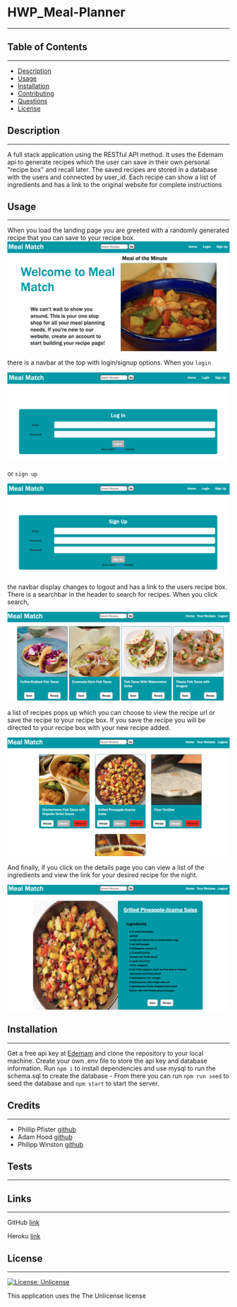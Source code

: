 # HWP_Meal-Planner

---

## Table of Contents

---

- [Description](#description)
- [Usage](#usage)
- [Installation](#installation)
- [Contributing](#contributing)
- [Questions](#questions)
- [License](#license)

## Description

---

A full stack application using the RESTful API method. It uses the Edemam api to generate recipes which the user can save in their own personal "recipe box" and recall later. The saved recipes are stored in a database with the users and connected by user_id. Each recipe can show a list of ingredients and has a link to the original website for complete instructions

## Usage

---

When you load the landing page you are greeted with a randomly generated recipe that you can save to your recipe box.
![home page image](./assets/images/home.png)

there is a navbar at the top with login/signup options. When you `login`

![Login image](./assets/images/login.png)

or `sign up`

![signup image](./assets/images/signup.png)

the navbar display changes to logout and has a link to the users recipe box. There is a searchbar in the header to search for recipes. When you click search,

![search image](./assets/images/search.png)

a list of recipes pops up which you can choose to view the recipe url or save the recipe to your recipe box. If you save the recipe you will be directed to your recipe box with your new recipe added.

![recipe box image](./assets/images/recipe-box.png)

And finally, if you click on the details page you can view a list of the ingredients and view the link for your desired recipe for the night.

![details image](./assets/images/details.png)

## Installation

---

Get a free api key at [Edemam](https://developer.edamam.com/edamam-recipe-api) and clone the repository to your local machine. Create your own .env file to store the api key and database information. Run `npm i` to install dependencies and use mysql to run the schema.sql to create the database - From there you can run `npm run seed` to seed the database and `npm start` to start the server.

## Credits

---

- Phillip Pfister [github](https://github.com/Phil-Pfister)
- Adam Hood [github](https://github.com/adamhood15)
- Philipp Winston [github](https://github.com/PhilippWinston)

## Tests

---

## Links

---

GitHub [link](https://github.com/Phil-Pfister/HWP_Meal-Planner)

Heroku [link](https://young-gorge-82099.herokuapp.com/)

## License

---
[![License: Unlicense](https://img.shields.io/badge/license-Unlicense-blue.svg)](http://unlicense.org/)

This application uses the The Unlicense license

